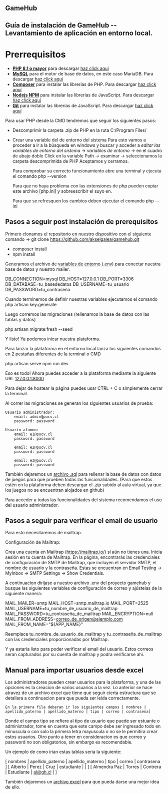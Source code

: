 ## GameHub
[](./public/assets/logo.svg)
## Guía de instalación de GameHub --Levantamiento de aplicación en entorno local.

# Prerrequisitos

- **[PHP 8.1 o mayor](https://windows.php.net/download#php-8.2)** para descargar [haz click aquí](https://windows.php.net/downloads/releases/php-8.2.7-Win32-vs16-x64.zip)
- **[MySQL](https://mariadb.org/)** para el motor de base de datos, en este caso MariaDB. Para descargar [haz click aquí](https://mariadb.org/download/?t=mariadb&p=mariadb&r=11.0.2&os=windows&cpu=x86_64&pkg=msi&m=insacom)
- **[Composer](https://getcomposer.org/download/)** para instalar las librerías de PHP. Para descargar [haz click aquí](https://getcomposer.org/Composer-Setup.exe)
- **[Nodejs NPM](https://nodejs.org/en/download)** para instalar las librerías de JavaScript. Para descargar [haz click aquí](https://nodejs.org/dist/v18.16.0/node-v18.16.0-x64.msi)
- **[Git](https://git-scm.com/download/win)** para instalar las librerías de JavaScript. Para descargar [haz click aquí](https://nodejs.org/dist/v18.16.0/node-v18.16.0-x64.msi)

Para usar PHP desde la CMD tendremos que seguir los siguientes pasos:

- Descomprimir la carpeta .zip de PHP en la ruta C:/Program Files/

- Crear una variable del de entorno del sistema
    Para esto vamos a proceder a ir a la búsqueda en windows y buscar y acceder a *editar las variables de entorno del sistema* -> *variables de entorno* -> en el cuadro de abajo doble Click en la variable Path -> examinar -> seleccionamos la carpeta descomprimida de PHP
    Aceptamos y cerramos.

    Para comprobar su correcto funcionamiento abre una terminal y ejecuta el comando php --version

    Para que no haya problema con las extensiones de php pueden copiar este archivo [php.ini] y sobreescribir el suyo en.

    Para que se refresquen los cambios deben ejecutar el comando php --ini


## Pasos a seguir post instalación de prerequisitos

Primero clonamos el repositorio en nuestro dispositivo con el siguiente comando -> git clone https://github.com/akselgalea/gamehub.git

- composer install
- npm install

Generamos el archivo de [variables de entorno (.env)](./docs/.env.example) para conectar nuestra base de datos y nuestro mailer.

DB_CONNECTION=mysql
DB_HOST=127.0.0.1
DB_PORT=3306
DB_DATABASE=tu_basededatos
DB_USERNAME=tu_usuario
DB_PASSWORD=tu_contraseña

Cuando terminemos de definir nuestras variables ejecutamos el comando php artisan key:generate

Luego corremos las migraciones (rellenamos la base de datos con las tablas y datos)

php artisan migrate:fresh --seed

Y listo! Ya podemos inicar nuestra plataforma.

Para lanzar la plataforma en el entorno local lanza los siguientes comandos en 2 pestañas diferentes de la terminal o CMD

php artisan serve
npm run dev

Eso es todo! Ahora puedes acceder a la plataforma mediante la siguiente URL [127.0.0.1:8000](127.0.0.1:8000)

Para dejar de hostear la página puedes usar CTRL + C o simplemente cerrar la terminal.

Al correr las migraciones se generan los siguientes usuarios de prueba:

    Usuario administrador:
        email: admin@pucv.cl
        password: password

    Usuario alumno:
        email: e1@pucv.cl
        password: password

        email: e2@pucv.cl
        password: password

        email: e3@pucv.cl
        password: password

También dejaremos un [archivo .sql](./docs/gamehub.sql) para rellenar la base de datos con datos de juegos para que prueben todas las funcionalidades.
(Para que estos estén en la plataforma deben descargar el .zip subido al aula virtual, ya que los juegos no se encuentran alojados en github)

Para acceder a todas las funcionalidades del sistema recomendamos el uso del usuario administrador.

## Pasos a seguir para verificar el email de usuario

Para esto necesitaremos de mailtrap.

Configuración de Mailtrap:

Crea una cuenta en Mailtrap (https://mailtrap.io/) si aún no tienes una.
Inicia sesión en tu cuenta de Mailtrap.
En la página, encontrarás las credenciales de configuración de SMTP de Mailtrap, que incluyen el servidor SMTP, el nombre de usuario y la contraseña.
Estas se encuentran en Email Testing -> MyInbox -> SMTP Settings -> Show Credentials.

A continuacion dirijase a nuestro archivo .env del proyecto gamehub y busque las siguientes variables de configuración de correo 
y ajústelas de la siguiente manera:

MAIL_MAILER=smtp
MAIL_HOST=smtp.mailtrap.io
MAIL_PORT=2525
MAIL_USERNAME=tu_nombre_de_usuario_de_mailtrap
MAIL_PASSWORD=tu_contraseña_de_mailtrap
MAIL_ENCRYPTION=null
MAIL_FROM_ADDRESS=correo_de_origen@ejemplo.com
MAIL_FROM_NAME="${APP_NAME}"

Reemplace tu_nombre_de_usuario_de_mailtrap y tu_contraseña_de_mailtrap con las credenciales proporcionadas por Mailtrap.

Y ya estaria listo para poder verificar el email del usuario. Estos correos seran capturados por su cuenta de mailtrap y podra verificarse ahi.

## Manual para importar usuarios desde excel

Los administradores pueden crear usuarios para la plataforma, y una de las opciones es la creacion de varios usuarios a la vez. Lo anterior
se hace atravez de un archivo excel que tiene que seguir cierta estructura que se detallara a continuacion para que pueda ser leida correctamente.

    En la primera fila deberan ir los siguientes campos [ nombres | apellido_paterno | apellido_materno | tipo | correo | contrasena] 

Donde el campo tipo se refiere al tipo de usuario que puede ser estuante o administrador, tome en  cuenta que este campo debe ser ingresado todo en minuscula o con solo la primera letra mayuscula o no se
le permitira crear estos usuarios.
Otro punto a tener en consideracion es que correo y password no son obligatorios, sin embargo es recomendable.

Un ejemplo de como irian estas tablas seria la siguiente:

[ nombres       | apellido_paterno | apellido_materno |   tipo      | correo    | contrasena    ]
[ Alberto       |     Perez        |      Cruz        |  estudiante |           |               ]
[ Almendra  Paz |    Torres        |    Contrera      |  Estudiante | al@gh.cl  |               ]   

También dejaremos un [archivo excel](./docs/cargaMasivaUsuarios.xlsx) para que pueda darse una mejor idea de ello.